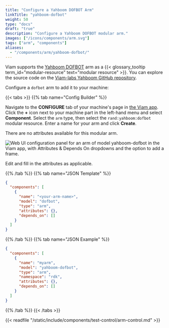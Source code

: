 ```yaml
---
title: "Configure a Yahboom DOFBOT Arm"
linkTitle: "yahboom-dofbot"
weight: 50
type: "docs"
draft: "true"
description: "Configure a Yahboom DOFBOT modular arm."
images: ["/icons/components/arm.svg"]
tags: ["arm", "components"]
aliases:
  - "/components/arm/yahboom-dofbot/"
---
```


Viam supports the [Yahboom DOFBOT](https://category.yahboom.net/collections/r-robotics-arm) arm as a {{< glossary_tooltip term_id="modular-resource" text="modular resource" >}}.
You can explore the source code on the [Viam-labs Yahboom GitHub repository](https://github.com/viam-labs/yahboom).

Configure a `dofbot` arm to add it to your machine:

{{< tabs >}}
{{% tab name="Config Builder" %}}

Navigate to the **CONFIGURE** tab of your machine's page in [the Viam app](https://app.viam.com).
Click the **+** icon next to your machine part in the left-hand menu and select **Component**.
Select the `arm` type, then select the `rand:yahboom:dofbot` modular resource.
Enter a name for your arm and click **Create**.

There are no attributes available for this modular arm.

![Web UI configuration panel for an arm of model yahboom-dofbot in the Viam app, with Attributes & Depends On dropdowns and the option to add a frame.](/components/arm/yahboom-dofbot-ui-config.png)

Edit and fill in the attributes as applicable.

{{% /tab %}}
{{% tab name="JSON Template" %}}

```json {class="line-numbers linkable-line-numbers"}
{
  "components": [
    {
      "name": "<your-arm-name>",
      "model": "dofbot",
      "type": "arm",
      "attributes": {},
      "depends_on": []
    }
  ]
}
```

{{% /tab %}}
{{% tab name="JSON Example" %}}

```json {class="line-numbers linkable-line-numbers"}
{
  "components": [
    {
      "name": "myarm",
      "model": "yahboom-dofbot",
      "type": "arm",
      "namespace": "rdk",
      "attributes": {},
      "depends_on": []
    }
  ]
}
```

{{% /tab %}}
{{< /tabs >}}

{{< readfile "/static/include/components/test-control/arm-control.md" >}}
